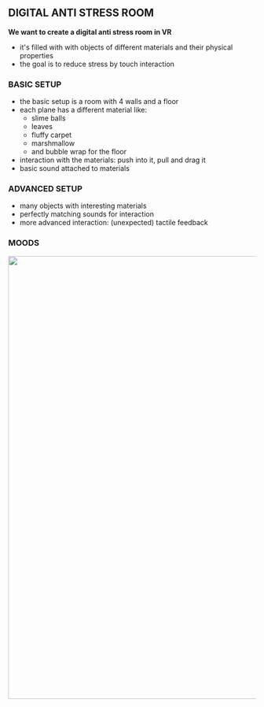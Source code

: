 ## DIGITAL ANTI STRESS ROOM

__We want to create a digital anti stress room in VR__
- it's filled with with objects of different materials and their physical properties
- the goal is to reduce stress by touch interaction

### BASIC SETUP
- the basic setup is a room with 4 walls and a floor
- each plane has a different material like:
    - slime balls
    - leaves
    - fluffy carpet
    - marshmallow
    - and bubble wrap for the floor
- interaction with the materials: push into it, pull and drag it
- basic sound attached to materials

### ADVANCED SETUP
- many objects with interesting materials
- perfectly matching sounds for interaction
- more advanced interaction: (unexpected) tactile feedback

### MOODS
<img src="https://i.imgur.com/LeXl7Dl.png" width="900px">
